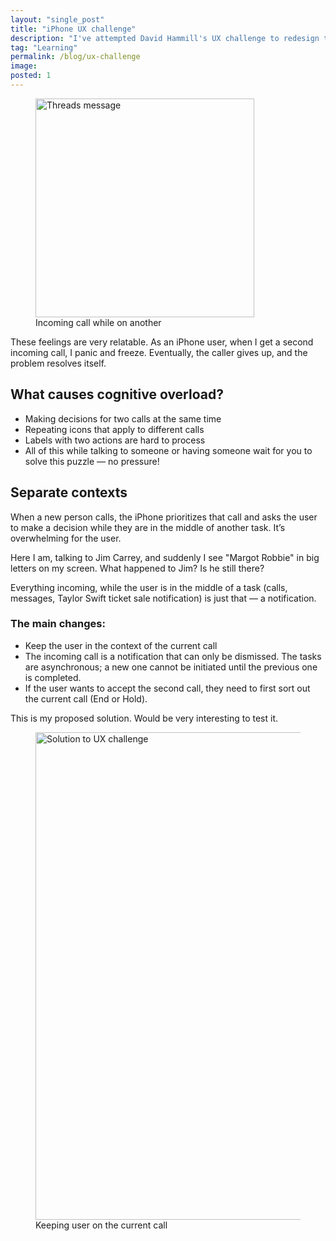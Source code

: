 ```yaml
---
layout: "single_post"
title: "iPhone UX challenge"
description: "I've attempted David Hammill's UX challenge to redesign the iPhone screen for accepting or declining a call while you are already on another one."
tag: "Learning"
permalink: /blog/ux-challenge
image: 
posted: 1
---
```


<figure>
<img src="{{site.baseurl}}/assets/uploads/Ux-challenge/problem.webp" width= "350px" alt="Threads message">
  <figcaption>Incoming call while on another</figcaption>
</figure>

<p> These feelings are very relatable. As an iPhone user, when I get a second incoming call, I panic and freeze. Eventually, the caller gives up, and the problem resolves itself. </p>

<h2> What causes cognitive overload?</h2>
<ul>
<li> Making decisions for two calls at the same time </li>
<li> Repeating icons that apply to different calls </li>
<li> Labels with two actions are hard to process </li>
<li> All of this while talking to someone or having someone wait for you to solve this puzzle — no pressure!</li>
</ul>

<h2>Separate contexts</h2>
<p>When a new person calls, the iPhone prioritizes that call and asks the user to make a decision while they are in the middle of another task. It’s overwhelming for the user.</p>

<div class="callout thought">Here I am, talking to Jim Carrey, and suddenly I see "Margot Robbie" in big letters on my screen. What happened to Jim? Is he still there?</div>

<p>Everything incoming, while the user is in the middle of a task (calls, messages, Taylor Swift ticket sale notification) is just that — a notification. </p>

<div class="last-step">
<h3> The main changes: </h3>
<ul>
<li>Keep the user in the context of the current call </li>
<li>The incoming call is a notification that can only be dismissed. The tasks are asynchronous; a new one cannot be initiated until the previous one is completed.</li>
<li>If the user wants to accept the second call, they need to first sort out the current call (End or Hold).</li>
</ul>

<p>This is my proposed solution. Would be very interesting to test it. </p>

<figure>
<img src="{{site.baseurl}}/assets/uploads/Ux-challenge/solution.webp" width= "780px" alt="Solution to UX challenge">
  <figcaption>Keeping user on the current call</figcaption>
</figure>
</div>